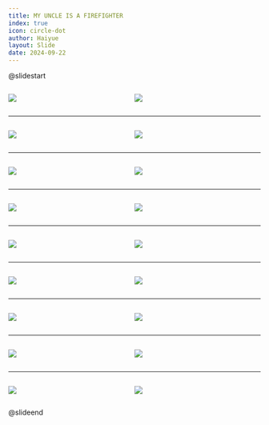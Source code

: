 ```yaml
---
title: MY UNCLE IS A FIREFIGHTER
index: true
icon: circle-dot
author: Haiyue
layout: Slide
date: 2024-09-22
---
```

 
@slidestart

<div style="display:flex">
<div style="flex:1">

![](https://raw.githubusercontent.com/yclord/reading/refs/heads/master/english/Level-P/MY%20UNCLE%20IS%20A%20FIREFIGHTER/001.webp)
</div>
<div style="flex:1">

![](https://raw.githubusercontent.com/yclord/reading/refs/heads/master/english/Level-P/MY%20UNCLE%20IS%20A%20FIREFIGHTER/002.webp)
</div>
</div>

---

<div style="display:flex">
<div style="flex:1">

![](https://raw.githubusercontent.com/yclord/reading/refs/heads/master/english/Level-P/MY%20UNCLE%20IS%20A%20FIREFIGHTER/003.webp)
</div>
<div style="flex:1">

![](https://raw.githubusercontent.com/yclord/reading/refs/heads/master/english/Level-P/MY%20UNCLE%20IS%20A%20FIREFIGHTER/004.webp)
</div>
</div>

---

<div style="display:flex">
<div style="flex:1">

![](https://raw.githubusercontent.com/yclord/reading/refs/heads/master/english/Level-P/MY%20UNCLE%20IS%20A%20FIREFIGHTER/005.webp)
</div>
<div style="flex:1">

![](https://raw.githubusercontent.com/yclord/reading/refs/heads/master/english/Level-P/MY%20UNCLE%20IS%20A%20FIREFIGHTER/006.webp)
</div>
</div>

---

<div style="display:flex">
<div style="flex:1">

![](https://raw.githubusercontent.com/yclord/reading/refs/heads/master/english/Level-P/MY%20UNCLE%20IS%20A%20FIREFIGHTER/007.webp)
</div>
<div style="flex:1">

![](https://raw.githubusercontent.com/yclord/reading/refs/heads/master/english/Level-P/MY%20UNCLE%20IS%20A%20FIREFIGHTER/008.webp)
</div>
</div>

---

<div style="display:flex">
<div style="flex:1">

![](https://raw.githubusercontent.com/yclord/reading/refs/heads/master/english/Level-P/MY%20UNCLE%20IS%20A%20FIREFIGHTER/009.webp)
</div>
<div style="flex:1">

![](https://raw.githubusercontent.com/yclord/reading/refs/heads/master/english/Level-P/MY%20UNCLE%20IS%20A%20FIREFIGHTER/010.webp)
</div>
</div>

---

<div style="display:flex">
<div style="flex:1">

![](https://raw.githubusercontent.com/yclord/reading/refs/heads/master/english/Level-P/MY%20UNCLE%20IS%20A%20FIREFIGHTER/011.webp)
</div>
<div style="flex:1">

![](https://raw.githubusercontent.com/yclord/reading/refs/heads/master/english/Level-P/MY%20UNCLE%20IS%20A%20FIREFIGHTER/012.webp)
</div>
</div>

---

<div style="display:flex">
<div style="flex:1">

![](https://raw.githubusercontent.com/yclord/reading/refs/heads/master/english/Level-P/MY%20UNCLE%20IS%20A%20FIREFIGHTER/013.webp)
</div>
<div style="flex:1">

![](https://raw.githubusercontent.com/yclord/reading/refs/heads/master/english/Level-P/MY%20UNCLE%20IS%20A%20FIREFIGHTER/014.webp)
</div>
</div>

---

<div style="display:flex">
<div style="flex:1">

![](https://raw.githubusercontent.com/yclord/reading/refs/heads/master/english/Level-P/MY%20UNCLE%20IS%20A%20FIREFIGHTER/015.webp)
</div>
<div style="flex:1">

![](https://raw.githubusercontent.com/yclord/reading/refs/heads/master/english/Level-P/MY%20UNCLE%20IS%20A%20FIREFIGHTER/016.webp)
</div>
</div>

---

<div style="display:flex">
<div style="flex:1">

![](https://raw.githubusercontent.com/yclord/reading/refs/heads/master/english/Level-P/MY%20UNCLE%20IS%20A%20FIREFIGHTER/017.webp)
</div>
<div style="flex:1">

![](https://raw.githubusercontent.com/yclord/reading/refs/heads/master/english/Level-P/MY%20UNCLE%20IS%20A%20FIREFIGHTER/018.webp)
</div>
</div>

@slideend